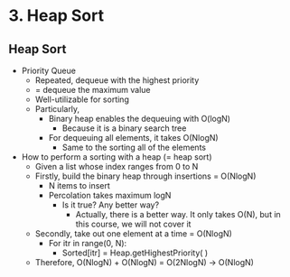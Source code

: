 # 3. Heap Sort

## Heap Sort

* Priority Queue
  * Repeated, dequeue with the highest priority
  * = dequeue the maximum value
  * Well-utilizable for sorting
  * Particularly,
    * Binary heap enables the dequeuing with O\(logN\)
      * Because it is a binary search tree
    * For dequeuing all elements, it takes O\(NlogN\)
      * Same to the sorting all of the elements
* How to perform a sorting with a heap \(= heap sort\)
  * Given a list whose index ranges from 0 to N
  * Firstly, build the binary heap through insertions = O\(NlogN\)
    * N items to insert
    * Percolation takes maximum logN
      * Is it true? Any better way?
        * Actually, there is a better way. It only takes O\(N\), but in this course, we will not cover it
  * Secondly, take out one element at a time = O\(NlogN\)
    * For itr in range\(0, N\):
      * Sorted\[itr\] = Heap.getHighestPriority\( \)
  * Therefore, O\(NlogN\) + O\(NlogN\) = O\(2NlogN\) → O\(NlogN\)


